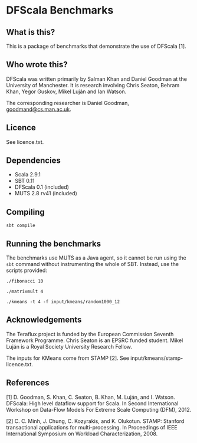 DFScala Benchmarks
==================

What is this?
-------------

This is a package of benchmarks that demonstrate the use of DFScala [1].

Who wrote this?
---------------

DFScala was written primarily by Salman Khan and Daniel Goodman at the
University of Manchester. It is research involving Chris Seaton, Behram Khan,
Yegor Guskov, Mikel Luján and Ian Watson.

The corresponding researcher is Daniel Goodman, goodmand@cs.man.ac.uk.

Licence
-------

See licence.txt.

Dependencies
------------

*   Scala 2.9.1
*   SBT 0.11
*   DFScala 0.1 (included)
*   MUTS 2.8 rv41 (included)

Compiling
---------

    sbt compile

Running the benchmarks
----------------------

The benchmarks use MUTS as a Java agent, so it cannot be run using the `sbt` command
without instrumenting the whole of SBT. Instead, use the scripts provided:

    ./fibonacci 10

    ./matrixmult 4

    ./kmeans -t 4 -f input/kmeans/random1000_12

Acknowledgements
----------------

The Teraflux project is funded by the European Commission Seventh Framework
Programme. Chris Seaton is an EPSRC funded student. Mikel Luján is a Royal
Society University Research Fellow.

The inputs for KMeans come from STAMP [2]. See input/kmeans/stamp-licence.txt.

References
----------

[1] D. Goodman, S. Khan, C. Seaton, B. Khan, M. Luján, and I. Watson.
DFScala: High level dataflow support for Scala. In Second International
Workshop on Data-Flow Models For Extreme Scale Computing (DFM), 2012.

[2] C. C. Minh, J. Chung, C. Kozyrakis, and K. Olukotun. STAMP: Stanford
transactional applications for multi-processing. In Proceedings of IEEE
International Symposium on Workload Characterization, 2008.
